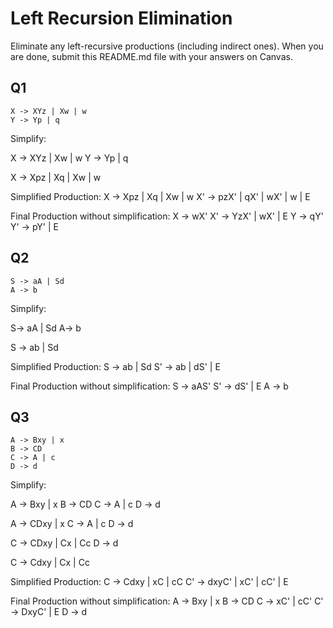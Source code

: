 # Left Recursion Elimination

Eliminate any left-recursive productions (including indirect ones). When you are done, submit this README.md file with your answers on Canvas. 

## Q1

```
X -> XYz | Xw | w
Y -> Yp | q
```

Simplify:

X -> XYz | Xw | w
Y -> Yp | q

X -> Xpz | Xq | Xw | w

Simplified Production:
X -> Xpz | Xq | Xw | w
X' -> pzX' | qX' | wX' | w | E

Final Production without simplification: 
X -> wX'
X' -> YzX' | wX' | E
Y -> qY'
Y' -> pY' | E

## Q2

```
S -> aA | Sd
A -> b
```

Simplify: 

S-> aA | Sd 
A-> b 

S -> ab | Sd

Simplified Production:
S -> ab | Sd
S' -> ab | dS' | E

Final Production without simplification: 
S -> aAS'
S' -> dS' | E
A -> b

## Q3

```
A -> Bxy | x
B -> CD
C -> A | c
D -> d           
```
Simplify:

A -> Bxy | x
B -> CD
C -> A | c
D -> d

A -> CDxy | x
C -> A | c
D -> d

C -> CDxy | Cx | Cc
D -> d

C -> Cdxy | Cx | Cc

Simplified Production:
C -> Cdxy | xC | cC
C' -> dxyC' | xC' | cC' | E

Final Production without simplification: 
A -> Bxy | x
B -> CD 
C -> xC' | cC'
C' -> DxyC' | E
D -> d 
